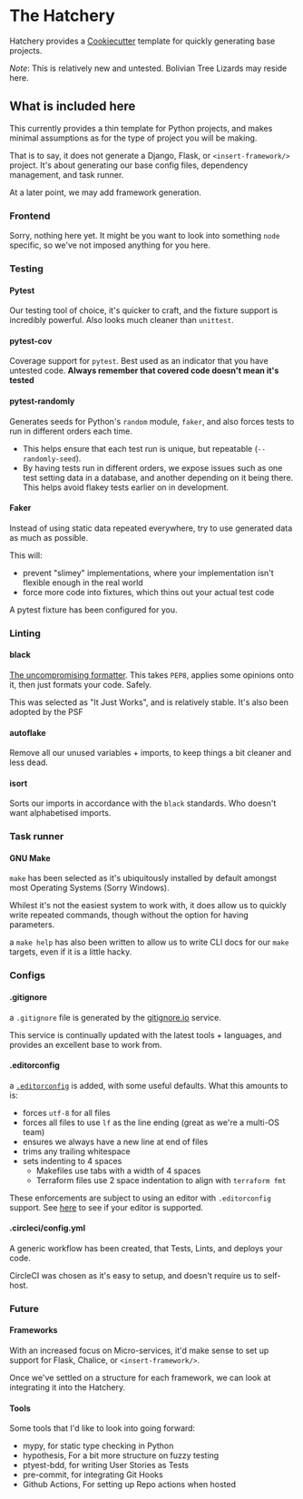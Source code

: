 # The Hatchery

Hatchery provides a [Cookiecutter][cookiecutter] template for quickly generating base projects.

_Note_: This is relatively new and untested. Bolivian Tree Lizards may reside here.

## What is included here

This currently provides a thin template for Python projects, and makes minimal assumptions as for the
type of project you will be making.

That is to say, it does not generate a Django, Flask, or `<insert-framework/>` project. It's about
generating our base config files, dependency management, and task runner.

At a later point, we may add framework generation.

### Frontend

Sorry, nothing here yet.
It might be you want to look into something `node` specific, so we've not imposed anything for you here.

### Testing

#### Pytest

Our testing tool of choice, it's quicker to craft, and the fixture support is incredibly powerful.
Also looks much cleaner than `unittest`.

#### pytest-cov

Coverage support for `pytest`. Best used as an indicator that you have untested code.
**Always remember that covered code doesn't mean it's tested**

#### pytest-randomly

Generates seeds for Python's `random` module, `faker`, and also forces tests to run in different orders each time.

- This helps ensure that each test run is unique, but repeatable (`--randomly-seed`).
- By having tests run in different orders, we expose issues such as one test setting data in a database, and another depending on it being there. This helps avoid flakey tests earlier on in development.

#### Faker

Instead of using static data repeated everywhere, try to use generated data as much as possible.

This will:
- prevent "slimey" implementations, where your implementation isn't flexible enough in the real world
- force more code into fixtures, which thins out your actual test code

A pytest fixture has been configured for you.

### Linting

#### black

[The uncompromising formatter][black].
This takes `PEP8`, applies some opinions onto it, then just formats your code. Safely.

This was selected as "It Just Works", and is relatively stable. It's also been adopted by the PSF

#### autoflake

Remove all our unused variables + imports, to keep things a bit cleaner and less dead.

#### isort

Sorts our imports in accordance with the `black` standards. Who doesn't want alphabetised imports.

### Task runner

#### GNU Make

`make` has been selected as it's ubiquitously installed by default amongst most Operating Systems (Sorry Windows).

Whilest it's not the easiest system to work with, it does allow us to quickly write repeated commands, though
without the option for having parameters.

a `make help` has also been written to allow us to write CLI docs for our `make` targets, even if it is a little hacky.

### Configs

#### .gitignore

a `.gitignore` file is generated by the [gitignore.io][gitignore.io] service.

This service is continually updated with the latest tools + languages, and provides an excellent base to work from.

#### .editorconfig

a [`.editorconfig`][editorconfig] is added, with some useful defaults.
What this amounts to is:

- forces `utf-8` for all files
- forces all files to use `lf` as the line ending (great as we're a multi-OS team)
- ensures we always have a new line at end of files
- trims any trailing whitespace
- sets indenting to 4 spaces
  - Makefiles use tabs with a width of 4 spaces
  - Terraform files use 2 space indentation to align with `terraform fmt`

These enforcements are subject to using an editor with `.editorconfig` support.
See [here][editorconfig-plugins] to see if your editor is supported.

#### .circleci/config.yml

A generic workflow has been created, that Tests, Lints, and deploys your code.

CircleCI was chosen as it's easy to setup, and doesn't require us to self-host.

### Future

#### Frameworks

With an increased focus on Micro-services, it'd make sense to set up support for Flask, Chalice, or `<insert-framework/>`.

Once we've settled on a structure for each framework, we can look at integrating it into the Hatchery.

#### Tools

Some tools that I'd like to look into going forward:
- mypy, for static type checking in Python
- hypothesis, For a bit more structure on fuzzy testing
- ptyest-bdd, for writing User Stories as Tests
- pre-commit, for integrating Git Hooks
- Github Actions, For setting up Repo actions when hosted


[cookiecutter]: https://cookiecutter.readthedocs.io/en/latest/
[black]: https://github.com/psf/black
[gitignore.io]: https://gitignore.io/
[editorconfig]: https://editorconfig.org/
[editorconfig-plugins]: https://editorconfig.org/#download
